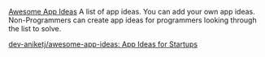 
[Awesome App Ideas](https://github.com/tastejs/awesome-app-ideas)
A list of app ideas. You can add your own app ideas. Non-Programmers can create app ideas for programmers looking through the list to solve.

[dev-aniketj/awesome-app-ideas: App Ideas for Startups](https://github.com/dev-aniketj/awesome-app-ideas)
